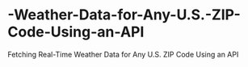 # -Weather-Data-for-Any-U.S.-ZIP-Code-Using-an-API
Fetching Real-Time Weather Data for Any U.S. ZIP Code Using an API
